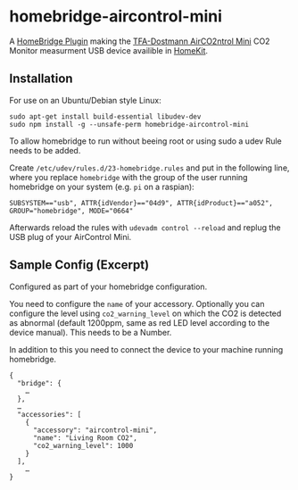 # homebridge-aircontrol-mini

A [HomeBridge Plugin](https://github.com/nfarina) making the [TFA-Dostmann AirCO2ntrol Mini](https://www.amazon.co.uk/TFA-Dostmann-AirCO2NTROL-Mini-Monitor/dp/B00TH3OW4Q) CO2 Monitor measurment USB device availible in [HomeKit](https://developer.apple.com/homekit/).

## Installation

For use on an Ubuntu/Debian style Linux: 

```
sudo apt-get install build-essential libudev-dev
sudo npm install -g --unsafe-perm homebridge-aircontrol-mini
```

To allow homebridge to run without beeing root or using sudo a udev Rule needs to be added. 

Create `/etc/udev/rules.d/23-homebridge.rules` and put in the following line, where you replace `homebridge` with the group of the user running homebridge on your system (e.g. `pi` on a raspian):

```
SUBSYSTEM=="usb", ATTR{idVendor}=="04d9", ATTR{idProduct}=="a052", GROUP="homebridge", MODE="0664"
```

Afterwards reload the rules with `udevadm control --reload` and replug the USB plug of your AirControl Mini.

## Sample Config (Excerpt)

Configured as part of your homebridge configuration.

You need to configure the `name` of your accessory. Optionally you can configure the level using `co2_warning_level` on which the CO2 is detected as abnormal (default 1200ppm, same as red LED level according to the device manual). This needs to be a Number.

In addition to this you need to connect the device to your machine running homebridge. 

```
{
  "bridge": {
    …
  },
  …
  "accessories": [
    {
      "accessory": "aircontrol-mini",
      "name": "Living Room CO2",
      "co2_warning_level": 1000
    }
  ],
	…
}

```
